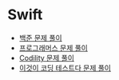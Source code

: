# Swift

- [백준 문제 풀이](././Baekjoon)
- [프로그래머스 문제 풀이](Programmers)
- [Codility 문제 풀이](Codility)
- [이것이 코딩 테스트다 문제 풀이](이것이_코딩_테스트다)
